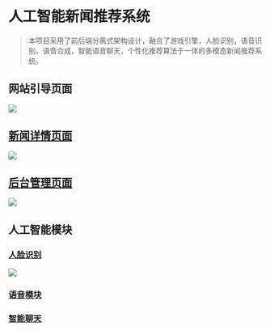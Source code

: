 # 人工智能新闻推荐系统

> 本项目采用了前后端分离式架构设计，融合了游戏引擎，人脸识别，语音识别，语音合成，智能语音聊天，个性化推荐算法于一体的多模态新闻推荐系统。

## 网站引导页面

![](https://pic.imgdb.cn/item/613ec12144eaada739aa7fd3.jpg)

## [新闻详情页面](backend/backend?id=新闻详情页)
![](https://pic.imgdb.cn/item/613ca61e44eaada7394c5a12.jpg)

## [后台管理页面](backend/backend?id=Django后台管理)
![](https://pic.imgdb.cn/item/613cad3b44eaada73970c96d.jpg)

## 人工智能模块

### [人脸识别](face/face?id=人脸识别)
![](https://pic.imgdb.cn/item/613ecd8344eaada739bc5e2b.jpg)
### [语音模块](speech/speech?id=语音处理模块)

### [智能聊天](speech/speech?id=_2-搭建-wukong-robot-运行环境)
